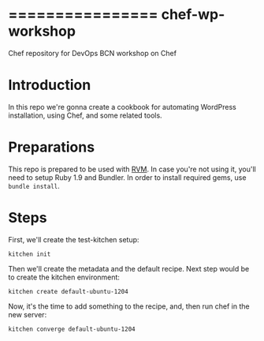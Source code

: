 ================
chef-wp-workshop
================

Chef repository for DevOps BCN workshop on Chef

Introduction
============

In this repo we're gonna create a cookbook for automating WordPress installation, using Chef, and some related tools.

Preparations
============

This repo is prepared to be used with [RVM](http://rvm.io). In case you're not using it, you'll need to setup Ruby 1.9 and Bundler. In order to install required gems, use ``bundle install``.

Steps
=====

First, we'll create the test-kitchen setup:

    kitchen init

Then we'll create the metadata and the default recipe.
Next step would be to create the kitchen environment:

    kitchen create default-ubuntu-1204

Now, it's the time to add something to the recipe, and, then run chef in the new server:

    kitchen converge default-ubuntu-1204
